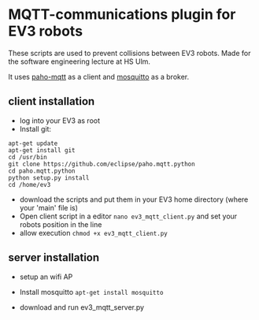 # MQTT-communications plugin for EV3 robots

These scripts are used to prevent collisions between EV3 robots.
Made for the software engineering lecture at HS Ulm.

It uses [paho-mqtt](https://github.com/eclipse/paho.mqtt.python) as a client and [mosquitto](https://mosquitto.org/) as a broker.


## client installation
* log into your EV3 as root
* Install git:
```
apt-get update
apt-get install git
cd /usr/bin
git clone https://github.com/eclipse/paho.mqtt.python
cd paho.mqtt.python
python setup.py install
cd /home/ev3
```
* download the scripts and put them in your EV3 home directory (where your 'main' file is)
* Open client script in a editor
`nano ev3_mqtt_client.py`
and set your robots position in the line
* allow execution
`chmod +x ev3_mqtt_client.py`

## server installation
* setup an wifi AP
* Install mosquitto
`apt-get install mosquitto`

* download and run ev3_mqtt_server.py
